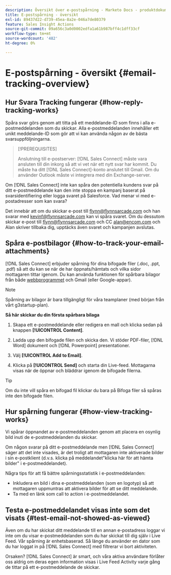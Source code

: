 ```yaml
---
description: Översikt över e-postspårning - Marketo Docs - produktdokumentation
title: E-postspårning - översikt
exl-id: 89437d22-d739-45ea-8a2e-046a7de80379
feature: Sales Insight Actions
source-git-commit: 09a656c3a0d0002edfa1a61b987bff4c1dff33cf
workflow-type: tm+mt
source-wordcount: '482'
ht-degree: 0%

---
```


# E-postspårning - översikt {#email-tracking-overview}

## Hur Svara Tracking fungerar {#how-reply-tracking-works}

Spåra svar görs genom att titta på ett meddelande-ID som finns i alla e-postmeddelanden som du skickar. Alla e-postmeddelanden innehåller ett unikt meddelande-ID som gör att vi kan använda någon av de bästa svarsuppföljningarna.

>[!PREREQUISITES]
>
>Anslutning till e-postserver: [!DNL Sales Connect] måste vara ansluten till din inkorg så att vi vet när ett nytt svar har kommit. Du måste ha ditt [!DNL Sales Connect]-konto anslutet till Gmail. Om du använder Outlook måste vi integrera med din Exchange-server.

Om [!DNL Sales Connect] inte kan spåra den potentiella kundens svar på ditt e-postmeddelande kan den inte stoppa en kampanj baserat på svarsidentifiering eller logga svaret på Salesforce. Vad menar vi med e-postadresser som kan svara?

Det innebär att om du skickar e-post till <flynn@flynnsarcade.com> och han svarar med <kevinf@flynnsarcade.com> kan vi spåra svaret. Om du dessutom skickar e-post till <flynn@flynnsarcade.com> och CC <alan@encom.com> och Alan skriver tillbaka dig, upptäcks även svaret och kampanjen avslutas.

## Spåra e-postbilagor {#how-to-track-your-email-attachments}

[!DNL Sales Connect] erbjuder spårning för dina bifogade filer (.doc, .ppt, .pdf) så att du kan se när de har öppnats/hämtats och vilka sidor mottagaren tittar igenom. Du kan använda funktionen för spårbara bilagor från både [webbprogrammet](https://toutapp.com/login) och Gmail (eller Google-appar).

>[!NOTE]
>
>Spårning av bilagor är bara tillgängligt för våra teamplaner (med början från vårt g3startup-plan).

**Så här skickar du din första spårbara bilaga**

1. Skapa ett e-postmeddelande eller redigera en mall och klicka sedan på knappen **[!UICONTROL Content]**.

1. Ladda upp den bifogade filen och skicka den. Vi stöder PDF-filer, [!DNL Word] dokument och [!DNL Powerpoint] presentationer.

1. Välj **[!UICONTROL Add to Email]**.

1. Klicka på **[!UICONTROL Send]** och starta din Live-feed. Mottagarna visas när de öppnar och bläddrar igenom de bifogade filerna.

>[!TIP]
>
>Om du inte vill spåra en bifogad fil klickar du bara på Bifoga filer så spåras inte den bifogade filen.

## Hur spårning fungerar {#how-view-tracking-works}

Vi spårar öppnandet av e-postmeddelanden genom att placera en osynlig bild inuti de e-postmeddelanden du skickar.

Om någon svarar på ditt e-postmeddelande men [!DNL Sales Connect] säger att det inte visades, är det troligt att mottagaren inte aktiverade bilder i sin e-postklient (d.v.s. klicka på meddelandet&quot;klicka här för att hämta bilder&quot; i e-postmeddelandet).

Några tips för att få bättre spårningsstatistik i e-postmeddelanden:

* Inkludera en bild i dina e-postmeddelanden (som en logotyp) så att mottagaren uppmuntras att aktivera bilder för att se ditt meddelande.
* Ta med en länk som call to action i e-postmeddelandet.

## Testa e-postmeddelandet visas inte som det visats {#test-email-not-showed-as-viewed}

Även om du har skickat ditt meddelande till en annan e-postadress loggar vi inte om du visar e-postmeddelanden som du har skickat till dig själv i Live Feed. Vår spårning är enhetsbaserad. Så länge du använder en dator som du har loggat in på [!DNL Sales Connect] med filtrerar vi bort aktiviteten.

Orsaken? [!DNL Sales Connect] är smart, och våra aktiva användare förlåter oss aldrig om deras egen information visas i Live Feed Activity varje gång de tittar på ett e-postmeddelande de skickar.
